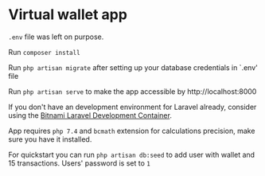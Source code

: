 # Virtual wallet app

`.env` file was left on purpose.

Run `composer install`

Run `php artisan migrate` after setting up your database credentials in `.env' file

Run `php artisan serve` to make the app accessible by http://localhost:8000

If you don't have an development environment for Laravel already, consider using the [Bitnami Laravel Development Container](https://hub.docker.com/r/bitnami/laravel/).

App requires `php 7.4` and `bcmath` extension for calculations precision, make sure you have it installed.

For quickstart you can run `php artisan db:seed` to add user with wallet and 15 transactions. Users' password is set to `1`
